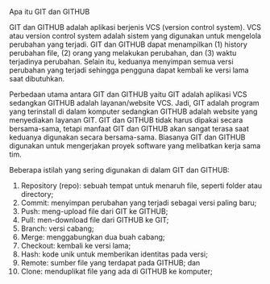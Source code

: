 Apa itu GIT dan GITHUB

GIT dan GITHUB adalah aplikasi berjenis VCS (version control system). VCS atau version control system adalah sistem yang digunakan untuk mengelola perubahan yang terjadi. GIT dan GITHUB dapat menampilkan (1) history perubahan file, (2) orang yang melakukan perubahan, dan (3) waktu terjadinya perubahan. Selain itu, keduanya menyimpan semua versi  perubahan yang terjadi sehingga pengguna dapat kembali ke versi lama saat dibutuhkan.

Perbedaan utama antara GIT dan GITHUB yaitu GIT adalah aplikasi VCS sedangkan GITHUB adalah layanan/website VCS. Jadi, GIT adalah program yang terinstall di dalam komputer sedangkan GITHUB adalah website yang menyediakan layanan GIT. GIT dan GITHUB tidak harus dipakai secara bersama-sama, tetapi manfaat GIT dan GITHUB akan sangat terasa saat keduanya digunakan secara bersama-sama. Biasanya GIT dan GITHUB digunakan untuk mengerjakan proyek software yang melibatkan kerja sama tim.

Beberapa istilah yang sering digunakan di dalam GIT dan GITHUB:
1.	Repository (repo): sebuah tempat untuk menaruh file, seperti folder atau directory;
2.	Commit: menyimpan perubahan yang terjadi sebagai versi paling baru;
3.	Push: meng-upload file dari GIT ke GITHUB;
4.	Pull: men-download file dari GITHUB ke GIT;
5.	Branch: versi cabang;
6.	Merge: menggabungkan dua buah cabang;
7.	Checkout: kembali ke versi lama;
8.	Hash: kode unik untuk memberikan identitas pada versi;
9.	Remote: sumber file yang terdapat pada GITHUB; dan
10.	Clone: menduplikat file yang ada di GITHUB ke komputer;
